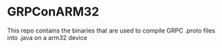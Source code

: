 # GRPConARM32

This repo contains the binaries that are used to compile GRPC .proto files into .java on a arm32 device
